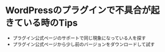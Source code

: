 # WordPressのプラグインで不具合が起きている時のTips

- プラグイン公式ページのサポートで同じ現象になっている人を探す
- プラグイン公式ページから少し前のバージョンをダウンロードして試す
